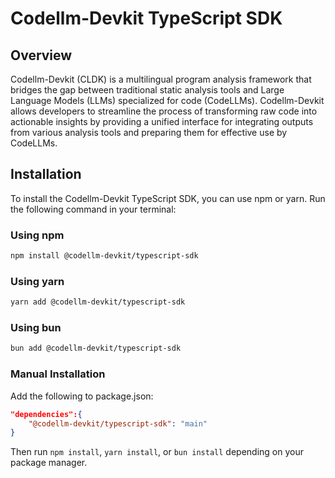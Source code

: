 # Codellm-Devkit TypeScript SDK

## Overview
Codellm-Devkit (CLDK) is a multilingual program analysis framework that bridges the gap between traditional static analysis tools and Large Language Models (LLMs) specialized for code (CodeLLMs). Codellm-Devkit allows developers to streamline the process of transforming raw code into actionable insights by providing a unified interface for integrating outputs from various analysis tools and preparing them for effective use by CodeLLMs.

## Installation

To install the Codellm-Devkit TypeScript SDK, you can use npm or yarn. Run the following command in your terminal:
   
### Using npm
```bash
npm install @codellm-devkit/typescript-sdk
```

### Using yarn
```bash
yarn add @codellm-devkit/typescript-sdk
```

### Using bun 
```bash
bun add @codellm-devkit/typescript-sdk
```

### Manual Installation

Add the following to package.json:
```json
"dependencies":{
    "@codellm-devkit/typescript-sdk": "main"
}
```
Then run `npm install`, `yarn install`, or `bun install` depending on your package manager.